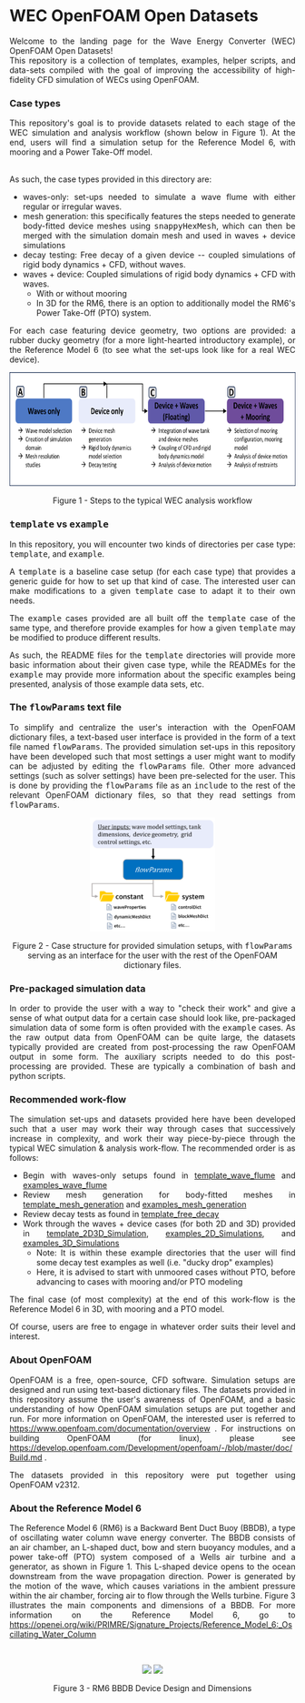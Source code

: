 # WEC OpenFOAM Open Datasets
<div align="justify">
Welcome to the landing page for the Wave Energy Converter (WEC) OpenFOAM Open Datasets!

<br /> 
This repository is a collection of templates, examples, helper scripts, and data-sets compiled with the goal of improving the accessibility of high-fidelity CFD simulation of WECs using OpenFOAM. 

### Case types
This repository's goal is to provide datasets related to each stage of the WEC simulation and analysis workflow (shown below in Figure 1). At the end, users will find a simulation setup for the Reference Model 6, with mooring and a Power Take-Off model.  
<br />

As such, the case types provided in this directory are: 
* waves-only: set-ups needed to simulate a wave flume with either regular or irregular waves.  
* mesh generation: this specifically features the steps needed to generate body-fitted device meshes using <tt>snappyHexMesh</tt>, which can then be merged with the simulation domain mesh and used in waves + device simulations 
* decay testing: Free decay of a given device -- coupled simulations of rigid body dynamics + CFD, without waves. 
* waves + device: Coupled simulations of rigid body dynamics + CFD with waves. 
  * With or without mooring 
  * In 3D for the RM6, there is an option to additionally model the RM6's Power Take-Off (PTO) system. 

For each case featuring device geometry, two options are provided: a rubber ducky geometry (for a more light-hearted introductory example), or the Reference Model 6 (to see what the set-ups look like for a real WEC device).

<p align="middle">
  <img src="https://github.com/sandialabs/WEC-OpenFOAM-Open-Datasets/blob/main/images/WEC_analysis_workflow_v3.png" height="200"/>
</p>

<p align='middle'> Figure 1 - Steps to the typical WEC analysis workflow </p>


### <tt>template</tt> vs <tt>example</tt>
In this repository, you will encounter two kinds of directories per case type: <tt>template</tt>, and <tt>example</tt>. 

A <tt>template</tt> is a baseline case setup (for each case type) that provides a generic guide for how to set up that kind of case. The interested user can make modifications to a given <tt>template</tt> case to adapt it to their own needs. 

The <tt>example</tt> cases provided are all built off the <tt>template</tt> case of the same type, and therefore provide examples for how a given <tt>template</tt> may be modified to produce different results. 

As such, the README files for the <tt>template</tt> directories will provide more basic information about their given case type, while the READMEs for the <tt>example</tt> may provide more information about the specific examples being presented, analysis of those example data sets, etc. 

### The <tt>flowParams</tt> text file
To simplify and centralize the user's interaction with the OpenFOAM dictionary files, a text-based user interface is provided in the form of a text file named <tt>flowParams</tt>. The provided simulation set-ups in this repository have been developed such that most settings a user might want to modify can be adjusted by editing the <tt>flowParams</tt> file. Other more advanced settings (such as solver settings) have been pre-selected for the user. This is done by providing the <tt>flowParams</tt> file as an <tt>include</tt> to the rest of the relevant OpenFOAM dictionary files, so that they read settings from <tt>flowParams</tt>.

<p align="middle">
  <img src="https://github.com/sandialabs/WEC-OpenFOAM-Open-Datasets/blob/main/images/flowParams_usage.png" height="200"/>
</p>

<p align='middle'> Figure 2 - Case structure for provided simulation setups, with <tt>flowParams</tt> serving as an interface for the user with the rest of the OpenFOAM dictionary files.</p>


### Pre-packaged simulation data
In order to provide the user with a way to "check their work" and give a sense of what output data for a certain case should look like, pre-packaged simulation data of some form is often provided with the <tt>example</tt> cases. As the raw output data from OpenFOAM can be quite large, the datasets typically provided are created from post-processing the raw OpenFOAM output in some form. The auxiliary scripts needed to do this post-processing are provided. These are typically a combination of bash and python scripts.  

### Recommended work-flow
The simulation set-ups and datasets provided here have been developed such that a user may work their way through cases that successively increase in complexity, and work their way piece-by-piece through the typical WEC simulation & analysis work-flow. The recommended order is as follows: 
* Begin with waves-only setups found in [template_wave_flume](https://github.com/sandialabs/WEC-OpenFOAM-Open-Datasets/tree/main/template_wave_flume) and [examples_wave_flume](https://github.com/sandialabs/WEC-OpenFOAM-Open-Datasets/tree/main/examples_wave_flume)
* Review mesh generation for body-fitted meshes in [template_mesh_generation](https://github.com/sandialabs/WEC-OpenFOAM-Open-Datasets/tree/main/template_mesh_generation) and [examples_mesh_generation](https://github.com/sandialabs/WEC-OpenFOAM-Open-Datasets/tree/main/examples_mesh_generation)
* Review decay tests as found in [template_free_decay](https://github.com/sandialabs/WEC-OpenFOAM-Open-Datasets/tree/main/template_free_decay)
* Work through the waves + device cases (for both 2D and 3D) provided in [template_2D3D_Simulation](https://github.com/sandialabs/WEC-OpenFOAM-Open-Datasets/tree/main/template_2D3D_Simulation), [examples_2D_Simulations](https://github.com/sandialabs/WEC-OpenFOAM-Open-Datasets/tree/main/examples_2D_Simulations), and [examples_3D_Simulations](https://github.com/sandialabs/WEC-OpenFOAM-Open-Datasets/tree/main/examples_3D_Simulations)
  * Note: It is within these example directories that the user will find some decay test examples as well (i.e. "ducky drop" examples)
  * Here, it is advised to start with unmoored cases without PTO, before advancing to cases with mooring and/or PTO modeling 

The final case (of most complexity) at the end of this work-flow is the Reference Model 6 in 3D, with mooring and a PTO model. 

Of course, users are free to engage in whatever order suits their level and interest. 

### About OpenFOAM 
OpenFOAM is a free, open-source, CFD software. Simulation setups are designed and run using text-based dictionary files. The datasets provided in this repository assume the user's awareness of OpenFOAM, and a basic understanding of how OpenFOAM simulation setups are put together and run. For more information on OpenFOAM, the interested user is referred to https://www.openfoam.com/documentation/overview . For instructions on building OpenFOAM (for linux), please see https://develop.openfoam.com/Development/openfoam/-/blob/master/doc/Build.md . 

The datasets provided in this repository were put together using OpenFOAM v2312. 


### About the Reference Model 6
The Reference Model 6 (RM6) is a Backward Bent Duct Buoy (BBDB), a type of oscillating water column wave energy converter. The BBDB consists of an air chamber, an L-shaped duct, bow and stern buoyancy modules, and a power take-off (PTO) system composed of a Wells air turbine and a generator, as shown in Figure 1. This L-shaped device opens to the ocean downstream from the wave propagation direction. Power is generated by the motion of the wave, which causes variations in the ambient pressure within the air chamber, forcing air to flow through the Wells turbine. Figure 3 illustrates the main components and dimensions of a BBDB. For more information on the Reference Model 6, go to https://openei.org/wiki/PRIMRE/Signature_Projects/Reference_Model_6:_Oscillating_Water_Column
</div>
&nbsp;

<p align="middle">
  <img src="https://github.com/sandialabs/WEC-OpenFOAM-Open-Datasets/blob/main/images/rm6.png" height="200"/>
  <img src="https://github.com/sandialabs/WEC-OpenFOAM-Open-Datasets/blob/main/images/rm6-dimensions.png" height="200"/>
</p>

<p align='middle'> Figure 3 - RM6 BBDB Device Design and Dimensions</p>